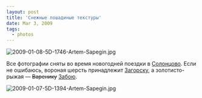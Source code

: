 ```yaml
---
layout: post
title: 'Снежные лошадиные текстуры'
date: Mar 3, 2009
tags:
  - photos
---
```


![2009-01-08-5D-1746-Artem-Sapegin.jpg](photo://719)

Все фотографии сняты во время новогодней поездки в [Солонцово](http://morning.photos/albums/solontsovo/ "Фотографии из Солонцово"). Если не ошибаюсь, вороная шерсть принадлежит [Загорску](http://solontsovo-horse.ru/horses/zagorsk.html "Вороной мерин Загорск"), а золотисто-рыжая — ~~Варенику~~ [Забою](http://solontsovo-horse.ru/horses/zaboy.html "Золотисто-рыжий мерин Забой").

<!--more-->

![2009-01-07-5D-1394-Artem-Sapegin.jpg](photo://707)
